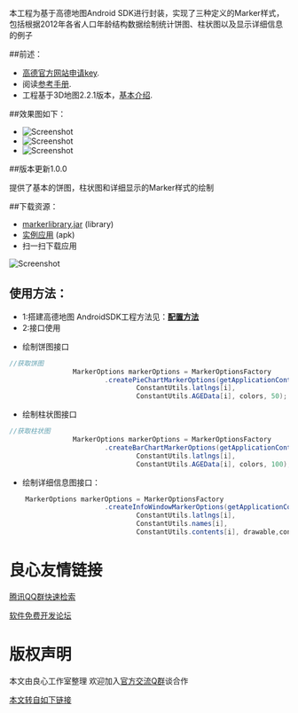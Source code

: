 本工程为基于高德地图Android SDK进行封装，实现了三种定义的Marker样式，包括根据2012年各省人口年龄结构数据绘制统计饼图、柱状图以及显示详细信息的例子

##前述：

- [高德官方网站申请key](http://u.720life.cn/g/ab116bb2d8f3340d89c298a1bc6cb3466d0bbe4888e8e82461edc76a6839b7a9e9729560bf6030c59a6bc889c5e5d2ca47b0323225425edf0db5575ff3e8c45f).
- 阅读[参考手册](http://u.720life.cn/g/295f23dffdcd9cda0d5ae893d5e6978bf2cd0010f53746780beac1fe60adf8dc2c485e9f4d248693f9d1b87a1e390e0134184643ec95d8ca93bce8a149067e83).
- 工程基于3D地图2.2.1版本，[基本介绍](http://u.720life.cn/g/54145d0471d91890860f7f8463c03046deedcf12e58111e399b5acc64e77a169d807bb83b0d58326cf71805e8bef3bc2).

##效果图如下：

 * ![Screenshot](https://raw.githubusercontent.com/amapapi/Android_CustomMarker_lib/master/resources/%E9%A5%BC%E5%9B%BE.png)
 * ![Screenshot](https://raw.githubusercontent.com/amapapi/Android_CustomMarker_lib/master/resources/%E6%9F%B1%E7%8A%B6%E5%9B%BE.png)
 * ![Screenshot](https://raw.githubusercontent.com/amapapi/Android_CustomMarker_lib/master/resources/%E4%BF%A1%E6%81%AF%E5%9B%BE.png)

 ##版本更新1.0.0 

 提供了基本的饼图，柱状图和详细显示的Marker样式的绘制
 
 ##下载资源：
 
* [markerlibrary.jar](http://u.720life.cn/g/54145d0471d91890860f7f8463c03046deedcf12e58111e399b5acc64e77a1698c0ae7dd3933c2d6dbe4ad9f6e34265ef4e5b19a609cd9eb727cabbffbeaf68a200b5307b6136de3899b1d89ce15e38167ad8775f877ae4750e5fa6b7d160fce) (library)
* [实例应用](http://u.720life.cn/g/54145d0471d91890860f7f8463c03046deedcf12e58111e399b5acc64e77a1698c0ae7dd3933c2d6dbe4ad9f6e34265ef4e5b19a609cd9eb727cabbffbeaf68a78979523cd7dc4d8ceb7b35d8c06ed44c4bf0242018951cb8575452286be9055) (apk)
* 扫一扫下载应用

![Screenshot](https://raw.githubusercontent.com/qiyy/Android_CustomMarker_lib/master/resources/%E4%BA%8C%E7%BB%B4%E7%A0%81.png)  

 
## 使用方法：
 
+ 1:搭建高德地图 AndroidSDK工程方法见：**[配置方法](http://u.720life.cn/g/f5fbf1788b17d825362c29f15299ab41b4a733121e3b05612e0c6fa2b4008c03dc7d96bb9f68d719305acf3eac099f7c301058ac92b4135613d3bf1b5c993093)**
+  2:接口使用

* 绘制饼图接口

``` java
//获取饼图
				MarkerOptions markerOptions = MarkerOptionsFactory
						.createPieChartMarkerOptions(getApplicationContext(),
								ConstantUtils.latlngs[i],
								ConstantUtils.AGEData[i], colors, 50);
```
								
* 绘制柱状图接口	

``` java							
//获取柱状图
				MarkerOptions markerOptions = MarkerOptionsFactory
						.createBarChartMarkerOptions(getApplicationContext(),
								ConstantUtils.latlngs[i],
								ConstantUtils.AGEData[i], colors, 100);
```	

* 绘制详细信息图接口：

``` java
	MarkerOptions markerOptions = MarkerOptionsFactory
						.createInfoWindowMarkerOptions(getApplicationContext(),
								ConstantUtils.latlngs[i],
								ConstantUtils.names[i],
								ConstantUtils.contents[i], drawable,contentDrawable);	
```									
								


 # 良心友情链接

[腾讯QQ群快速检索](http://u.720life.cn/s/8cf73f7c)

[软件免费开发论坛](http://u.720life.cn/s/bbb01dc0)

# 版权声明 

本文由良心工作室整理 欢迎加入[官方交流Q群](https://u.720life.cn/s/f2316816)谈合作

[本文转自如下链接](http://u.720life.cn/g/2e71d0f0a5c601172267ba20d3a43c6e7a3a1bfd53aefa9207bf080723edcfaeec4234eb55291ff126a68b48722ca80ef385af5db3c8fbc3af5439909401a5d549d47f73fabc45d08ec15a0afa57ae21)